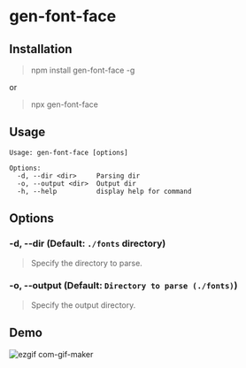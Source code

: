 # gen-font-face

## Installation

> npm install gen-font-face -g

or

> npx gen-font-face

## Usage

```
Usage: gen-font-face [options]

Options:
  -d, --dir <dir>     Parsing dir
  -o, --output <dir>  Output dir
  -h, --help          display help for command
```

## Options

### -d, --dir (Default: `./fonts` directory)

> Specify the directory to parse.

### -o, --output (Default: `Directory to parse (./fonts)`)

> Specify the output directory.


## Demo
![ezgif com-gif-maker](https://user-images.githubusercontent.com/22593217/145664659-7ef0c9bc-3829-4fcf-b8b1-cfc7e18632f2.gif)

